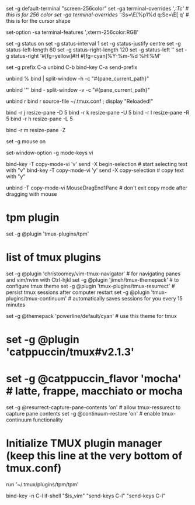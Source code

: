 set -g default-terminal "screen-256color"
set -ga terminal-overrides ',*:Tc' # this is for 256 color
set -ga terminal-overrides '*:Ss=\E[%p1%d q:Se=\E[ q' # this is for the cursor shape

set-option -sa terminal-features ',xterm-256color:RGB'

set -g status on
set -g status-interval 1
set -g status-justify centre
set -g status-left-length 60
set -g status-right-length 120
set -g status-left ''
set -g status-right '#[fg=yellow]#H #[fg=cyan]%Y-%m-%d %H:%M'

set -g prefix C-a
unbind C-b
bind-key C-a send-prefix

unbind %
bind | split-window -h -c "#{pane_current_path}"

unbind '"'
bind - split-window -v -c "#{pane_current_path}"

unbind r
bind r source-file ~/.tmux.conf \; display "Reloaded!" 

bind -r j resize-pane -D 5
bind -r k resize-pane -U 5
bind -r l resize-pane -R 5
bind -r h resize-pane -L 5

bind -r m resize-pane -Z

set -g mouse on

set-window-option -g mode-keys vi

bind-key -T copy-mode-vi 'v' send -X begin-selection # start selecting text with "v"
bind-key -T copy-mode-vi 'y' send -X copy-selection # copy text with "y"

unbind -T copy-mode-vi MouseDragEnd1Pane # don't exit copy mode after dragging with mouse

# tpm plugin
set -g @plugin 'tmux-plugins/tpm'

# list of tmux plugins
set -g @plugin 'christoomey/vim-tmux-navigator' # for navigating panes and vim/nvim with Ctrl-hjkl
set -g @plugin 'jimeh/tmux-themepack' # to configure tmux theme
set -g @plugin 'tmux-plugins/tmux-resurrect' # persist tmux sessions after computer restart
set -g @plugin 'tmux-plugins/tmux-continuum' # automatically saves sessions for you every 15 minutes

set -g @themepack 'powerline/default/cyan' # use this theme for tmux

# set -g @plugin 'catppuccin/tmux#v2.1.3'
# set -g @catppuccin_flavor 'mocha' # latte, frappe, macchiato or mocha


set -g @resurrect-capture-pane-contents 'on' # allow tmux-ressurect to capture pane contents
set -g @continuum-restore 'on' # enable tmux-continuum functionality


# Initialize TMUX plugin manager (keep this line at the very bottom of tmux.conf)
run '~/.tmux/plugins/tpm/tpm'

bind-key -n C-l if-shell "$is_vim" "send-keys C-l"  "send-keys C-l"

